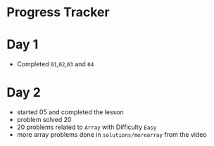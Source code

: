 # Progress Tracker 

# Day 1 
- Completed `01`,`02`,`03` and `04`

# Day 2
- started 05 and completed the lesson
- problem solved 20 
- 20 problems related to `Array` with Difficulty `Easy`
- more array problems done in `solutions/morearray` from the video